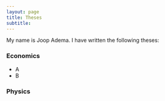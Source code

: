 ```yaml
---
layout: page
title: Theses
subtitle: 
---
```


My name is Joop Adema. I have written the following theses:

### Economics
- A
- B

### Physics
